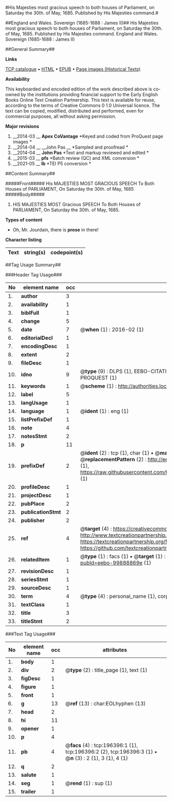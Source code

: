 #His Majesties most gracious speech to both houses of Parliament, on Saturday the 30th. of May, 1685. Published by His Majesties command.#

##England and Wales. Sovereign (1685-1688 : James II)##
His Majesties most gracious speech to both houses of Parliament, on Saturday the 30th. of May, 1685. Published by His Majesties command.
England and Wales. Sovereign (1685-1688 : James II)

##General Summary##

**Links**

[TCP catalogue](http://www.ota.ox.ac.uk/tcp/)  • 
[HTML](http://tei.it.ox.ac.uk/tcp/Texts-HTML/free/B24/B24996.html)  • 
[EPUB](http://tei.it.ox.ac.uk/tcp/Texts-EPUB/free/B24/B24996.epub) • 
[Page images (Historical Texts)](https://historicaltexts.jisc.ac.uk/eebo-99888869e)

**Availability**

This keyboarded and encoded edition of the work described above is co-owned by the
    institutions providing financial support to the Early English Books Online Text Creation
    Partnership. This text is available for reuse, according to the terms of  Creative Commons 0 1.0 Universal
    licence. The text can be copied, modified, distributed and performed, even for commercial
    purposes, all without asking permission.

**Major revisions**

1. __2014-03 __ __Apex CoVantage__ *Keyed and coded from ProQuest page images *
1. __2014-04 __ __John Pas __ *Sampled and proofread *
1. __2014-04 __ __John Pas__ *Text and markup reviewed and edited *
1. __2015-03 __ __pfs__ *Batch review (QC) and XML conversion *
1. __2021-05 __ __lb__ *TEI P5 conversion *

##Content Summary##

#####Front#####
 His MAJESTIES MOST GRACIOUS SPEECH To Both Houses of PARLIAMENT, On Saturday the 30th. of May, 1685
#####Body#####

1. HIS MAJESTIES MOST Gracious SPEECH To Both Houses of PARLIAMENT, On Saturday the 30th. of May, 1685.

**Types of content**

  * Oh, Mr. Jourdain, there is **prose** in there!

**Character listing**


|Text|string(s)|codepoint(s)|
|---|---|---|

##Tag Usage Summary##

###Header Tag Usage###

|No|element name|occ|attributes|
|---|---|---|---|
|1.|__author__|3||
|2.|__availability__|1||
|3.|__biblFull__|1||
|4.|__change__|5||
|5.|__date__|7| @__when__ (1) : 2016-02 (1)|
|6.|__editorialDecl__|1||
|7.|__encodingDesc__|1||
|8.|__extent__|2||
|9.|__fileDesc__|1||
|10.|__idno__|9| @__type__ (9) : DLPS (1), EEBO-CITATION (1), VID (1), EEBO-PROQUEST (1), STC (4), PROQUEST (1)|
|11.|__keywords__|1| @__scheme__ (1) : http://authorities.loc.gov/ (1)|
|12.|__label__|5||
|13.|__langUsage__|1||
|14.|__language__|1| @__ident__ (1) : eng (1)|
|15.|__listPrefixDef__|1||
|16.|__note__|4||
|17.|__notesStmt__|2||
|18.|__p__|11||
|19.|__prefixDef__|2| @__ident__ (2) : tcp (1), char (1)  •  @__matchPattern__ (2) : ([0-9\-]+):([0-9IVX]+) (1), (.+) (1)  •  @__replacementPattern__ (2) : http://eebo.chadwyck.com/downloadtiff?vid=$1&page=$2 (1), https://raw.githubusercontent.com/textcreationpartnership/Texts/master/tcpchars.xml#$1 (1)|
|20.|__profileDesc__|1||
|21.|__projectDesc__|1||
|22.|__pubPlace__|2||
|23.|__publicationStmt__|2||
|24.|__publisher__|2||
|25.|__ref__|4| @__target__ (4) : https://creativecommons.org/publicdomain/zero/1.0/ (1), http://www.textcreationpartnership.org/docs/. (1), https://textcreationpartnership.org/faq/#faq05 (1), https://github.com/textcreationpartnership (1)|
|26.|__relatedItem__|1| @__type__ (1) : facs (1)  •  @__target__ (1) : https://data.historicaltexts.jisc.ac.uk/view?pubId=eebo-99888869e (1)|
|27.|__revisionDesc__|1||
|28.|__seriesStmt__|1||
|29.|__sourceDesc__|1||
|30.|__term__|4| @__type__ (4) : personal_name (1), corporate_name (1), geographic_name (2)|
|31.|__textClass__|1||
|32.|__title__|3||
|33.|__titleStmt__|2||


###Text Tag Usage###

|No|element name|occ|attributes|
|---|---|---|---|
|1.|__body__|1||
|2.|__div__|2| @__type__ (2) : title_page (1), text (1)|
|3.|__figDesc__|1||
|4.|__figure__|1||
|5.|__front__|1||
|6.|__g__|13| @__ref__ (13) : char:EOLhyphen (13)|
|7.|__head__|2||
|8.|__hi__|11||
|9.|__opener__|1||
|10.|__p__|4||
|11.|__pb__|4| @__facs__ (4) : tcp:196396:1 (1), tcp:196396:2 (2), tcp:196396:3 (1)  •  @__n__ (3) : 2 (1), 3 (1), 4 (1)|
|12.|__q__|2||
|13.|__salute__|1||
|14.|__seg__|1| @__rend__ (1) : sup (1)|
|15.|__trailer__|1||

